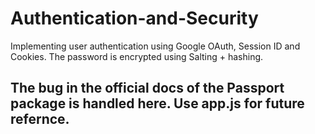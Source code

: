# Authentication-and-Security

Implementing user authentication using Google OAuth, Session ID and Cookies. 
The password is encrypted using Salting + hashing.


 The bug in the official docs of the Passport package is handled here. Use app.js for future refernce.
 ---
